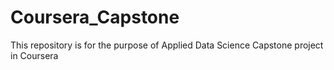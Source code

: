 # Coursera_Capstone
This repository is for the purpose of Applied Data Science Capstone project in Coursera
